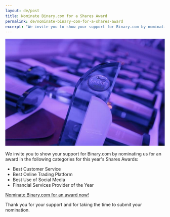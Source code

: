 ```yaml
---
layout: de/post
title: Nominate Binary.com for a Shares Award
permalink: de/nominate-binary-com-for-a-shares-award
excerpt: "We invite you to show your support for Binary.com by nominating us for an award in the following categories for this year's Shares Awards"  
---
```


![](/images/sharesAward2015.png)

We invite you to show your support for Binary.com by nominating us for an award in the following categories for this year's Shares Awards:  

* Best Customer Service
* Best Online Trading Platform
* Best Use of Social Media
* Financial Services Provider of the Year

[Nominate Binary.com for an award now!](http://info.binary.com/sharesawards15)

Thank you for your support and for taking the time to submit your nomination.
